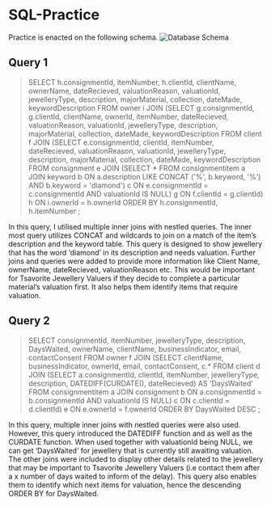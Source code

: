 # SQL-Practice
Practice is enacted on the following schema.
![Database Schema](../main/ImageAssets/DatabaseEER.png)


## Query 1
> SELECT h.consignmentId, itemNumber, h.clientId, clientName, ownerName, dateRecieved, valuationReason, valuationId, jewelleryType, description, majorMaterial, collection, dateMade, keywordDescription
> FROM owner i
> JOIN
>	 (SELECT g.consignmentId, g.clientId, clientName, ownerId, itemNumber, dateRecieved, valuationReason, valuationId, jewelleryType, description, majorMaterial, collection, dateMade, keywordDescription
> 	FROM client f
> 	JOIN
> 		(SELECT e.consignmentId, clientId, itemNumber, dateRecieved, valuationReason, valuationId, jewelleryType, description, majorMaterial, collection, dateMade, keywordDescription
> 		FROM consignment e
> 		JOIN
> 			(SELECT *
> 			FROM consignmentitem a
> 			JOIN keyword b
> 			ON a.description LIKE CONCAT ('%', b.keyword, '%')
> 			AND b.keyword = 'diamond') c
> 		ON e.consignmentId = c.consignmentId
> 		AND valuationId IS NULL) g
> 	ON f.clientId = g.clientId) h
> ON i.ownerId = h.ownerId
> ORDER BY h.consignmentId, h.itemNumber
> ;

In this query, I utilised multiple inner joins with nestled queries. The inner most query utilizes CONCAT and wildcards to join on a match of the item’s description and the keyword table. This query is designed to show jewellery that has the word ‘diamond’ in its description and needs valuation. Further joins and queries were added to provide more information like Client Name, ownerName, dateRecieved, valuationReason etc.  This would be important for Tsavorite Jewellery Valuers if they decide to complete a particular material’s valuation first. It also helps them identify items that require valuation.

## Query 2
> SELECT consignmentId, itemNumber, jewelleryType, description, DaysWaited, ownerName, clientName, businessIndicator, email, contactConsent
> FROM owner f
> JOIN
> 	(SELECT clientName, businessIndicator, ownerId, email, contactConsent, c.*
> 	FROM client d
> 	JOIN
> 		(SELECT a.consignmentId, clientId, itemNumber, jewelleryType, description, DATEDIFF(CURDATE(), dateRecieved) AS 'DaysWaited'
> 		FROM consignmentitem a
> 		JOIN consignment b
> 		ON a.consignmentId = b.consignmentId
>         AND valuationId IS NULL) c
> 	ON c.clientId = d.clientId) e
> ON e.ownerId = f.ownerId
> ORDER BY DaysWaited DESC
> ; 

In this query, multiple inner joins with nestled queries were also used. However, this query introduced the DATEDIFF function and as well as the CURDATE function. When used together with valuationId being NULL, we can get ‘DaysWaited’ for jewellery that is currently still awaiting valuation. The other joins were included to display other details related to the jewellery that may be important to Tsavorite Jewellery Valuers (i.e contact them after a x number of days waited to inform of the delay). This query also enables them to identify which next items for valuation, hence the descending ORDER BY for DaysWaited.
